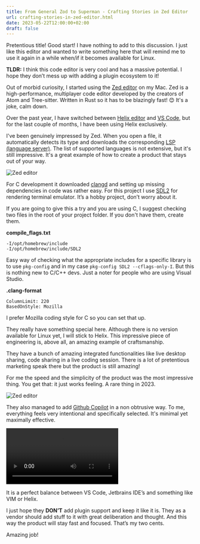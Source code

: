```yaml
---
title: From General Zod to Superman - Crafting Stories in Zed Editor
url: crafting-stories-in-zed-editor.html
date: 2023-05-22T12:00:00+02:00
draft: false
---
```


Pretentious title! Good start! I have nothing to add to this discussion. I just
like this editor and wanted to write something here that will remind me to use
it again in a while when/if it becomes available for Linux.

**TLDR:** I think this code editor is very cool and has a massive potential.  I
hope they don’t mess up with adding a plugin ecosystem to it!

Out of morbid curiosity, I started using the [Zed editor](https://zed.dev/) on
my Mac. Zed is a high-performance, multiplayer code editor developed by the
creators of Atom and Tree-sitter. Written in Rust so it has to be blazingly
fast! 😊 It's a joke, calm down.

Over the past year, I have switched between [Helix
editor](https://helix-editor.com/) and [VS
Code](https://code.visualstudio.com/), but for the last couple of months, I have
been using Helix exclusively.

I've been genuinely impressed by Zed. When you open a file, it automatically
detects its type and downloads the corresponding [LSP (language
server)](https://en.wikipedia.org/wiki/Language_Server_Protocol).  The list of
supported languages is not extensive, but it's still impressive.  It's a great
example of how to create a product that stays out of your way.

![Zed editor](/assets/zed/zed-1.png?style=bigimg)

For C development it downloaded [clangd](https://clangd.llvm.org/) and setting
up missing dependencies in code was rather easy. For this project I use
[SDL2](https://www.libsdl.org/) for rendering terminal emulator. It’s a hobby
project, don’t worry about it.

If you are going to give this a try and you are using C, I suggest checking two
files in the root of your project folder. If you don't have them, create them.

**compile_flags.txt**

```
-I/opt/homebrew/include
-I/opt/homebrew/include/SDL2
```

Easy way of checking what the appropriate includes for a specific library is to
use `pkg-config` and in my case `pkg-config SDL2 --cflags-only-I`. But this is
nothing new to C/C++ devs. Just a noter for people who are using Visual Studio.

**.clang-format**

```
ColumnLimit: 220
BasedOnStyle: Mozilla
```

I prefer Mozilla coding style for C so you can set that up.

They really have something special here. Although there is no version available
for Linux yet, I will stick to Helix. This impressive piece of engineering is,
above all, an amazing example of craftsmanship.

They have a bunch of amazing integrated functionalities like live desktop
sharing, code sharing in a live coding session. There is a lot of pretentious
marketing speak there but the product is still amazing!

For me the speed and the simplicity of the product was the most impressive 
thing. You get that: it just works feeling. A rare thing in 2023.

![Zed editor](/assets/zed/zed-2.png?style=bigimg)

They also managed to add [Github Copilot](https://github.com/features/copilot)
in a non obtrusive way. To me, everything feels very intentional and
specifically selected. It's minimal yet maximally effective.

<video src="https://zed.dev/img/post/copilot/copilot-demo.webm" autoplay loop></video>

It is a perfect balance between VS Code, Jetbrains IDE’s and something like VIM
or Helix.

I just hope they **DON’T** add plugin support and keep it like it is. They as a
vendor should add stuff to it with great deliberation and thought. And this way
the product will stay fast and focused. That’s my two cents.

Amazing job!
